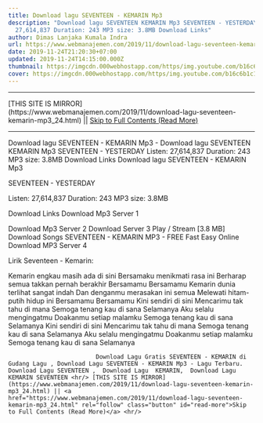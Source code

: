 ```yaml
---
title: Download lagu SEVENTEEN - KEMARIN Mp3
description: "Download lagu SEVENTEEN KEMARIN Mp3 SEVENTEEN - YESTERDAY Listen:
  27,614,837 Duration: 243 MP3 size: 3.8MB Download Links"
author: Dimas Lanjaka Kumala Indra
url: https://www.webmanajemen.com/2019/11/download-lagu-seventeen-kemarin-mp3_24.html
date: 2019-11-24T21:20:30+07:00
updated: 2019-11-24T14:15:00.000Z
thumbnail: https://imgcdn.000webhostapp.com/https/img.youtube.com/b16c6b1c17f22233f4b624004b5282e3.jpeg
cover: https://imgcdn.000webhostapp.com/https/img.youtube.com/b16c6b1c17f22233f4b624004b5282e3.jpeg
---
```


<hr/> [THIS SITE IS MIRROR](https://www.webmanajemen.com/2019/11/download-lagu-seventeen-kemarin-mp3_24.html) || <a href="https://www.webmanajemen.com/2019/11/download-lagu-seventeen-kemarin-mp3_24.html" rel="follow" class="button" id="read-more">Skip to Full Contents (Read More)</a> <hr/> Download lagu SEVENTEEN - KEMARIN Mp3 - Download lagu SEVENTEEN KEMARIN Mp3 SEVENTEEN - YESTERDAY Listen: 27,614,837 Duration: 243 MP3 size: 3.8MB Download Links Download lagu SEVENTEEN - KEMARIN Mp3

  SEVENTEEN - YESTERDAY 

  Listen: 27,614,837 
  Duration: 243 
  MP3 size: 3.8MB 

  Download Links 
  Download Mp3 Server 1 

  Download Mp3 Server 2 
  Download Server 3 
  Play / Stream [3.8 MB] Download Songs SEVENTEEN - KEMARIN MP3 - FREE Fast Easy Online 
  Download MP3 Server 4 


                             
Lirik Seventeen - Kemarin:
                             
Kemarin engkau masih ada di sini
 Bersamaku menikmati rasa ini
 Berharap semua takkan pernah berakhir
 Bersamamu
 Bersamamu
 Kemarin dunia terlihat sangat indah
 Dan denganmu merasakan ini semua
 Melewati hitam-putih hidup ini
 Bersamamu
 Bersamamu
 Kini sendiri di sini
 Mencarimu tak tahu di mana
 Semoga tenang kau di sana
 Selamanya
 Aku selalu mengingatmu
 Doakanmu setiap malamku
 Semoga tenang kau di sana
 Selamanya
 Kini sendiri di sini
 Mencarimu tak tahu di mana
 Semoga tenang kau di sana
 Selamanya
 Aku selalu mengingatmu
 Doakanmu setiap malamku
 Semoga tenang kau di sana
 Selamanya                                 
                                 
                             Download Lagu Gratis SEVENTEEN - KEMARIN di Gudang Lagu , Download Lagu SEVENTEEN - KEMARIN Mp3 - Lagu Terbaru.                                                         Download Lagu SEVENTEEN ,  Download Lagu  KEMARIN,  Download Lagu  KEMARIN SEVENTEEN <hr/> [THIS SITE IS MIRROR](https://www.webmanajemen.com/2019/11/download-lagu-seventeen-kemarin-mp3_24.html) || <a href="https://www.webmanajemen.com/2019/11/download-lagu-seventeen-kemarin-mp3_24.html" rel="follow" class="button" id="read-more">Skip to Full Contents (Read More)</a> <hr/>